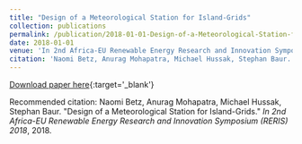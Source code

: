 ```yaml
---
title: "Design of a Meteorological Station for Island-Grids"
collection: publications
permalink: /publication/2018-01-01-Design-of-a-Meteorological-Station-for-Island-Grid
date: 2018-01-01
venue: 'In 2nd Africa-EU Renewable Energy Research and Innovation Symposium (RERIS) 2018'
citation: 'Naomi Betz, Anurag Mohapatra, Michael Hussak, Stephan Baur. &quot;Design of a Meteorological Station for Island-Grids.&quot; <em>In 2nd Africa-EU Renewable Energy Research and Innovation Symposium (RERIS) 2018</em>, 2018.'
---
```


[Download paper here](#){:target='_blank'}

Recommended citation: Naomi Betz, Anurag Mohapatra, Michael Hussak, Stephan Baur. "Design of a Meteorological Station for Island-Grids." <em>In 2nd Africa-EU Renewable Energy Research and Innovation Symposium (RERIS) 2018</em>, 2018.
